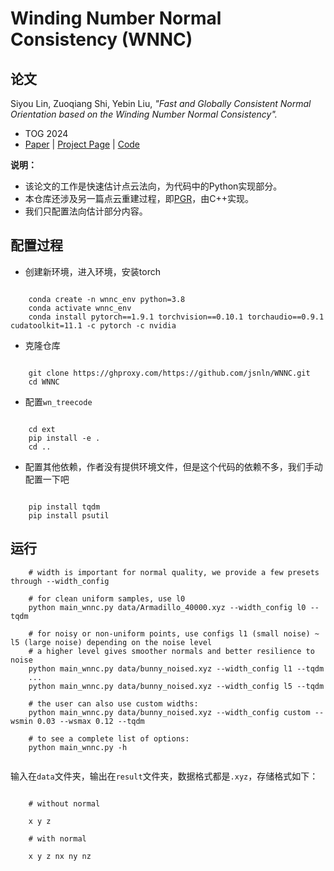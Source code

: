 # Winding Number Normal Consistency (WNNC)

## 论文

Siyou Lin, Zuoqiang Shi, Yebin Liu, *"Fast and Globally Consistent Normal Orientation based on the Winding Number Normal Consistency".* 
- TOG 2024
- [Paper](https://arxiv.org/abs/2405.16634) | [Project Page](https://jsnln.github.io/wnnc/index.html) | [Code](https://github.com/jsnln/WNNC)




**说明：**
- 该论文的工作是快速估计点云法向，为代码中的Python实现部分。
- 本仓库还涉及另一篇点云重建过程，即[PGR](https://jsnln.github.io/tog2022_pgr/index.html)，由C++实现。
- 我们只配置法向估计部分内容。

## 配置过程

- 创建新环境，进入环境，安装torch
```

	conda create -n wnnc_env python=3.8
	conda activate wnnc_env
	conda install pytorch==1.9.1 torchvision==0.10.1 torchaudio==0.9.1 cudatoolkit=11.1 -c pytorch -c nvidia

```

- 克隆仓库
```
	
	git clone https://ghproxy.com/https://github.com/jsnln/WNNC.git
	cd WNNC
```

- 配置`wn_treecode`
```

	cd ext
	pip install -e .
	cd ..

```

- 配置其他依赖，作者没有提供环境文件，但是这个代码的依赖不多，我们手动配置一下吧
```

	pip install tqdm
	pip install psutil
```



## 运行



```
	# width is important for normal quality, we provide a few presets through --width_config
	
	# for clean uniform samples, use l0
	python main_wnnc.py data/Armadillo_40000.xyz --width_config l0 --tqdm
	
	# for noisy or non-uniform points, use configs l1 (small noise) ~ l5 (large noise) depending on the noise level
	# a higher level gives smoother normals and better resilience to noise
	python main_wnnc.py data/bunny_noised.xyz --width_config l1 --tqdm
	...
	python main_wnnc.py data/bunny_noised.xyz --width_config l5 --tqdm
	
	# the user can also use custom widths:
	python main_wnnc.py data/bunny_noised.xyz --width_config custom --wsmin 0.03 --wsmax 0.12 --tqdm
	
	# to see a complete list of options:
	python main_wnnc.py -h


```

输入在`data`文件夹，输出在`result`文件夹，数据格式都是`.xyz`，存储格式如下：

```
	
	# without normal
	
	x y z
	
	# with normal
	
	x y z nx ny nz

```